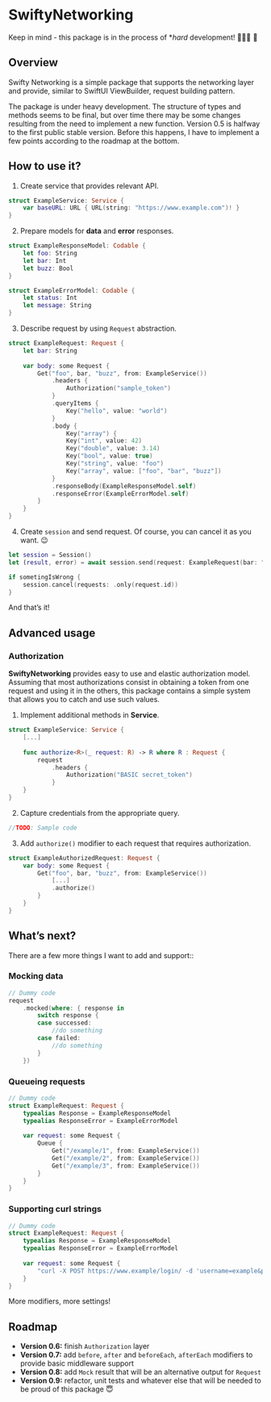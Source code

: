 # SwiftyNetworking
Keep in mind - this package is in the process of **hard* development! 👨🏻‍💻 🚀

## Overview
Swifty Networking is a simple package that supports the networking layer and provide, similar to SwiftUI ViewBuilder, request building pattern.

The package is under heavy development. The structure of types and methods seems to be final, but over time there may be some changes resulting from the need to implement a new function. Version 0.5 is halfway to the first public stable version. Before this happens, I have to implement a few points according to the roadmap at the bottom.

## How to use it?
1. Create service that provides relevant API.
```swift
struct ExampleService: Service {
    var baseURL: URL { URL(string: "https://www.example.com")! }
}
```

2. Prepare models for **data** and **error** responses.
```swift
struct ExampleResponseModel: Codable {
    let foo: String
    let bar: Int
    let buzz: Bool
}

struct ExampleErrorModel: Codable {
    let status: Int
    let message: String
}
```

3. Describe request by using `Request` abstraction.
```swift
struct ExampleRequest: Request {
    let bar: String
    
    var body: some Request {
        Get("foo", bar, "buzz", from: ExampleService())
            .headers {
                Authorization("sample_token")
            }
            .queryItems {
                Key("hello", value: "world")
            }
            .body {
                Key("array") {
                Key("int", value: 42)
                Key("double", value: 3.14)
                Key("bool", value: true)
                Key("string", value: "foo")
                Key("array", value: ["foo", "bar", "buzz"])
            }
            .responseBody(ExampleResponseModel.self)
            .responseError(ExampleErrorModel.self)
        }
    }
}
```

4. Create `session` and send request. Of course, you can cancel it as you want. 😉
```swift
let session = Session()
let (result, error) = await session.send(request: ExampleRequest(bar: "buzz"))

if sometingIsWrong {
    session.cancel(requests: .only(request.id))
}
```

And that’s it!

## Advanced usage
### Authorization
**SwiftyNetworking** provides easy to use and elastic authorization model. Assuming that most authorizations consist in obtaining a token from one request and using it in the others, this package contains a simple system that allows you to catch and use such values.

1. Implement additional methods in **Service**.
```swift
struct ExampleService: Service {
    [...]
    
    func authorize<R>(_ request: R) -> R where R : Request {
        request
            .headers {
                Authorization("BASIC secret_token")
            }
    }
}
```

2. Capture credentials from the appropriate query.
```swift
//TODO: Sample code
```

3. Add `authorize()` modifier to each request that requires authorization.
```swift
struct ExampleAuthorizedRequest: Request {    
    var body: some Request {
        Get("foo", bar, "buzz", from: ExampleService())
            [...]
            .authorize()
        }
    }
}
```

## What’s next?
There are a few more things I want to add and support::

### Mocking data
```swift
// Dummy code
request
    .mocked(where: { response in
        switch response {
        case successed:
            //do something
        case failed:
            //do something
        }
    })
```

### Queueing requests
```swift
// Dummy code
struct ExampleRequest: Request {
    typealias Response = ExampleResponseModel
    typealias ResponseError = ExampleErrorModel
    
    var request: some Request {
        Queue {
            Get("/example/1", from: ExampleService())
            Get("/example/2", from: ExampleService())
            Get("/example/3", from: ExampleService())
        }
    }
}
```

### Supporting curl strings
```swift
// Dummy code
struct ExampleRequest: Request {
    typealias Response = ExampleResponseModel
    typealias ResponseError = ExampleErrorModel
    
    var request: some Request {
        "curl -X POST https://www.example/login/ -d 'username=example&password=examle'"
    }
}
```

More modifiers, more settings!

## Roadmap
- **Version 0.6:** finish `Authorization` layer
- **Version 0.7:** add `before`, `after` and `beforeEach`, `afterEach` modifiers to provide basic middleware support
- **Version 0.8:** add `Mock` result that will be an alternative output for `Request`
- **Version 0.9:** refactor, unit tests and whatever else that will be needed to be proud of this package 😇